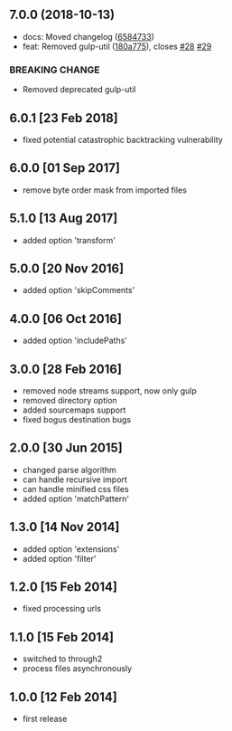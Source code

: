 ## 7.0.0 (2018-10-13)

* docs: Moved changelog ([6584733](https://github.com/unlight/gulp-cssimport/commit/6584733))
* feat: Removed gulp-util ([180a775](https://github.com/unlight/gulp-cssimport/commit/180a775)), closes [#28](https://github.com/unlight/gulp-cssimport/issues/28) [#29](https://github.com/unlight/gulp-cssimport/issues/29)

### BREAKING CHANGE

* Removed deprecated gulp-util

## 6.0.1 [23 Feb 2018]
* fixed potential catastrophic backtracking vulnerability

## 6.0.0 [01 Sep 2017]
* remove byte order mask from imported files

## 5.1.0 [13 Aug 2017]
* added option 'transform'

## 5.0.0 [20 Nov 2016]
* added option 'skipComments'

## 4.0.0 [06 Oct 2016]
* added option 'includePaths'

## 3.0.0 [28 Feb 2016]
* removed node streams support, now only gulp
* removed directory option
* added sourcemaps support
* fixed bogus destination bugs

## 2.0.0 [30 Jun 2015]
* changed parse algorithm
* can handle recursive import
* can handle minified css files
* added option 'matchPattern'

## 1.3.0 [14 Nov 2014]
* added option 'extensions'
* added option 'filter'

## 1.2.0 [15 Feb 2014]
* fixed processing urls

## 1.1.0 [15 Feb 2014]
* switched to through2
* process files asynchronously

## 1.0.0 [12 Feb 2014]
* first release
